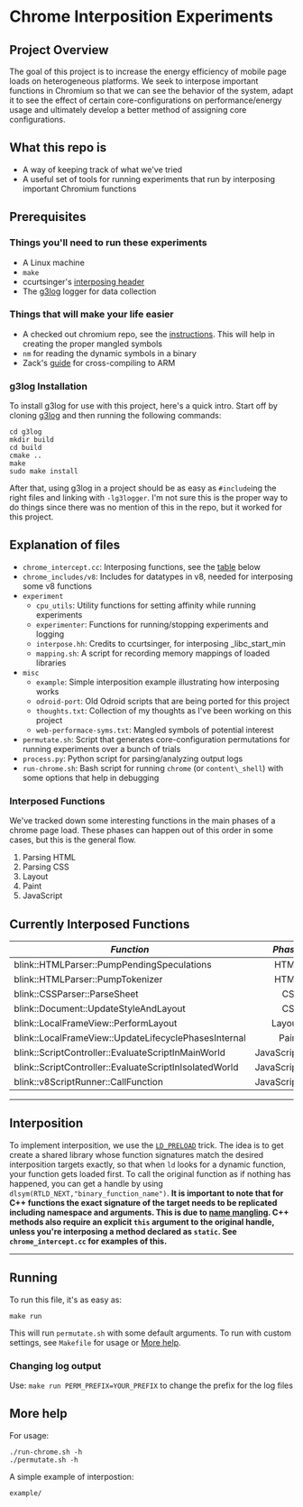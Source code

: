 # Chrome Interposition Experiments
## Project Overview
The goal of this project is to increase the energy efficiency of mobile page loads on heterogeneous platforms. We seek to interpose important functions in Chromium so that we can see the behavior of the system, adapt it to see the effect of certain core-configurations on performance/energy usage and ultimately develop a better method of assigning core configurations.

## What this repo is
- A way of keeping track of what we've tried
- A useful set of tools for running experiments that run by interposing important Chromium functions

## Prerequisites
### Things you'll need to run these experiments
- A Linux machine
- `make`
- ccurtsinger's [interposing header](https://github.com/ccurtsinger/interpose)
- The [g3log](https://github.com/KjellKod/g3log) logger for data collection

### Things that will make your life easier
- A checked out chromium repo, see the [instructions](https://chromium.googlesource.com/chromium/src/+/master/docs/linux/build_instructions.md). This will help in creating the proper mangled symbols
- `nm` for reading the dynamic symbols in a binary
- Zack's [guide](https://docs.google.com/document/d/1TVIYvACQTvLrhdRw6EelifGGxvcSxwn_mU4oUGVymFE/edit) for cross-compiling to ARM

### g3log Installation
To install g3log for use with this project, here's a quick intro.
Start off by cloning [g3log](https://github.com/KjellKod/g3log) and then running the following commands:
```
cd g3log
mkdir build
cd build
cmake ..
make
sudo make install
```

After that, using g3log in a project should be as easy as `#include`ing the right files and linking with `-lg3logger`. I'm not sure this is the proper way to do things since there was no mention of this in the repo, but it worked for this project.

## Explanation of files
- `chrome_intercept.cc`: Interposing functions, see the [table](https://github.com/WilliamASumner/Chromium-Experiments#interposed-functions) below
- `chrome_includes/v8`: Includes for datatypes in v8, needed for interposing some v8 functions
- `experiment`
    - `cpu_utils`: Utility functions for setting affinity while running experiments
    - `experimenter`: Functions for running/stopping experiments and logging
    - `interpose.hh`: Credits to ccurtsinger, for interposing \_libc\_start\_min
    - `mapping.sh`: A script for recording memory mappings of loaded libraries
- `misc`
    - `example`: Simple interposition example illustrating how interposing works
    - `odroid-port`: Old Odroid scripts that are being ported for this project
    - `thoughts.txt`: Collection of my thoughts as I've been working on this project
    - `web-performace-syms.txt`: Mangled symbols of potential interest
- `permutate.sh`: Script that generates core-configuration permutations for running experiments over a bunch of trials
- `process.py`: Python script for parsing/analyzing output logs
- `run-chrome.sh`: Bash script for running `chrome` (or `content\_shell`) with some options that help in debugging

### Interposed Functions
We've tracked down some interesting functions in the main phases of a chrome page load.
These phases can happen out of this order in some cases, but this is the general flow.
1. Parsing HTML
2. Parsing CSS
3. Layout
4. Paint
5. JavaScript

## Currently Interposed Functions

*Function* | *Phase*
|------|----:|
blink::HTMLParser::PumpPendingSpeculations | HTML
blink::HTMLParser::PumpTokenizer | HTML
blink::CSSParser::ParseSheet| CSS
blink::Document::UpdateStyleAndLayout| CSS
blink::LocalFrameView::PerformLayout | Layout
blink::LocalFrameView::UpdateLifecyclePhasesInternal | Paint
blink::ScriptController::EvaluateScriptInMainWorld | JavaScript
blink::ScriptController::EvaluateScriptInIsolatedWorld | JavaScript
blink::v8ScriptRunner::CallFunction | JavaScript
---

## Interposition
To implement interposition, we use the [`LD_PRELOAD`](http://www.goldsborough.me/c/low-level/kernel/2016/08/29/16-48-53-the_-ld_preload-_trick/) trick. The idea is to get create a shared library whose function signatures match the desired interposition targets exactly, so that when `ld` looks for a dynamic function, your function gets loaded first. To call the original function as if nothing has happened, you can get a handle by using `dlsym(RTLD_NEXT,"binary_function_name")`. **It is important to note that for C++ functions the exact signature of the target needs to be replicated including namespace and arguments. This is due to [name mangling](https://en.wikipedia.org/wiki/Name_mangling). C++ methods also require an explicit `this` argument to the original handle, unless you're interposing a method declared as `static`. See `chrome_intercept.cc` for examples of this.**

---
## Running
To run this file, it's as easy as:
```
make run
```
This will run `permutate.sh` with some default arguments. To run with custom settings, see `Makefile` for usage or [More help](#More-help). 

### Changing log output
Use: `make run PERM_PREFIX=YOUR_PREFIX` to change the prefix for the log files

## More help
For usage:
```
./run-chrome.sh -h
./permutate.sh -h
```
A simple example of interpostion:
```
example/
```

